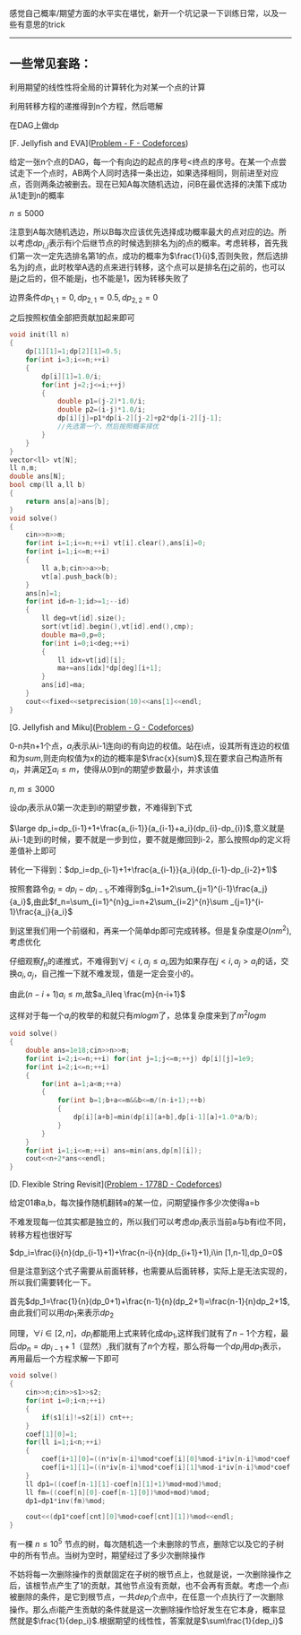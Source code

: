 感觉自己概率/期望方面的水平实在堪忧，新开一个坑记录一下训练日常，以及一些有意思的trick

---

## 一些常见套路：

利用期望的线性性将全局的计算转化为对某一个点的计算

利用转移方程的递推得到n个方程，然后嗯解

在DAG上做dp



[F. Jellyfish and EVA]([Problem - F - Codeforces](https://codeforces.com/contest/1875/problem/F))

给定一张n个点的DAG，每一个有向边的起点的序号<终点的序号。在某一个点尝试走下一个点时，AB两个人同时选择一条出边，如果选择相同，则前进至对应点，否则两条边被删去。现在已知A每次随机选边，问B在最优选择的决策下成功从1走到n的概率

$n\leq 5000$

注意到A每次随机选边，所以B每次应该优先选择成功概率最大的点对应的边。所以考虑$dp_{i,j}$表示有i个后继节点的时候选到排名为j的点的概率。考虑转移，首先我们第一次一定先选排名第1的点，成功的概率为$\frac{1}{i}$,否则失败，然后选排名为j的点，此时枚举A选的点来进行转移，这个点可以是排名在j之前的，也可以是j之后的，但不能是j，也不能是1，因为转移失败了

边界条件$dp_{1,1}=0,dp_{2,1}=0.5,dp_{2,2}=0$

之后按照权值全部把贡献加起来即可

```c++
void init(ll n)
{
    dp[1][1]=1;dp[2][1]=0.5;
    for(int i=3;i<=n;++i)
    {
        dp[i][1]=1.0/i;
        for(int j=2;j<=i;++j)
        {
            double p1=(j-2)*1.0/i;
            double p2=(i-j)*1.0/i;
            dp[i][j]=p1*dp[i-2][j-2]+p2*dp[i-2][j-1];
            //先选第一个，然后按照概率择优
        }
    }
}
vector<ll> vt[N];
ll n,m;
double ans[N];
bool cmp(ll a,ll b)
{
    return ans[a]>ans[b];
}
void solve()
{
    cin>>n>>m;
    for(int i=1;i<=n;++i) vt[i].clear(),ans[i]=0;
    for(int i=1;i<=m;++i)
    {
        ll a,b;cin>>a>>b;
        vt[a].push_back(b);
    }
    ans[n]=1;
    for(int id=n-1;id>=1;--id)
    {
        ll deg=vt[id].size();
        sort(vt[id].begin(),vt[id].end(),cmp);
        double ma=0,p=0;
        for(int i=0;i<deg;++i)
        {
            ll idx=vt[id][i];
            ma+=ans[idx]*dp[deg][i+1];
        }
        ans[id]=ma;
    }
    cout<<fixed<<setprecision(10)<<ans[1]<<endl;
}

```



[G. Jellyfish and Miku]([Problem - G - Codeforces](https://codeforces.com/contest/1875/problem/G))

0-n共n+1个点，$a_i$表示从i-1连向i的有向边的权值。站在i点，设其所有连边的权值和为$sum$,则走向权值为x的边的概率是$\frac{x}{sum}$,现在要求自己构造所有$a_i$，并满足$\sum a_i\leq m$，使得从0到n的期望步数最小，并求该值

$n,m\leq 3000$

设$dp_i$表示从0第一次走到i的期望步数，不难得到下式

$\large dp_i=dp_{i-1}+1+\frac{a_{i-1}}{a_{i-1}+a_i}(dp_{i}-dp_{i})$,意义就是从i-1走到i的时候，要不就是一步到位，要不就是撤回到i-2，那么按照dp的定义将差值补上即可

转化一下得到：$dp_i=dp_{i-1}+1+\frac{a_{i-1}}{a_i}(dp_{i-1}-dp_{i-2}+1)$

按照套路令$g_i=dp_i-dp_{i-1}$,不难得到$g_i=1+2\sum_{j=1}^{i-1}\frac{a_j}{a_i}$,由此$f_n=\sum_{i=1}^{n}g_i=n+2\sum_{i=2}^{n}\sum _{j=1}^{i-1}\frac{a_j}{a_i}$

到这里我们用一个前缀和，再来一个简单dp即可完成转移。但是复杂度是$O(nm^2)$,考虑优化

仔细观察$f_n$的递推式，不难得到$\forall j<i,a_j\leq a_i$,因为如果存在$j<i,a_j>a_i$的话，交换$a_i,a_j$，自己推一下就不难发现，值是一定会变小的。

由此$(n-i+1)a_i\leq m$,故$a_i\leq \frac{m}{n-i+1}$

这样对于每一个$a_i$的枚举的和就只有$mlogm$了，总体复杂度来到了$m^2logm$

```c++
void solve()
{
    double ans=1e18;cin>>n>>m;
    for(int i=2;i<=n;++i) for(int j=1;j<=m;++j) dp[i][j]=1e9;
    for(int i=2;i<=n;++i)
    {
        for(int a=1;a<m;++a)
        {
            for(int b=1;b+a<=m&&b<=m/(n-i+1);++b)
            {
                dp[i][a+b]=min(dp[i][a+b],dp[i-1][a]+1.0*a/b);
            }
        }
    }
    for(int i=1;i<=m;++i) ans=min(ans,dp[n][i]);
    cout<<n+2*ans<<endl;
}
```



[D. Flexible String Revisit]([Problem - 1778D - Codeforces](https://codeforces.com/problemset/problem/1778/D))

给定01串a,b，每次操作随机翻转a的某一位，问期望操作多少次使得a=b

不难发现每一位其实都是独立的，所以我们可以考虑$dp_i$表示当前a与b有i位不同，转移方程也很好写

$dp_i=\frac{i}{n}(dp_{i-1}+1)+\frac{n-i}{n}(dp_{i+1}+1),i\in [1,n-1],dp_0=0$

但是注意到这个式子需要从前面转移，也需要从后面转移，实际上是无法实现的，所以我们需要转化一下。

首先$dp_1=\frac{1}{n}(dp_0+1)+\frac{n-1}{n}(dp_2+1)=\frac{n-1}{n}dp_2+1$,由此我们可以用$dp_1$来表示$dp_2$

同理，$\forall i \in[2,n]$，$dp_i$都能用上式来转化成$dp_1$,这样我们就有了$n-1$个方程，最后$dp_n=dp_{i-1}+1$（显然）,我们就有了$n$个方程，那么将每一个$dp_i$用$dp_1$表示，再用最后一个方程求解一下即可

```c++
void solve()
{
    cin>>n;cin>>s1>>s2;
    for(int i=0;i<n;++i)
    {
        if(s1[i]!=s2[i]) cnt++;
    }
    coef[1][0]=1;
    for(ll i=1;i<n;++i)
    {
        coef[i+1][0]=((n*iv[n-i]%mod*coef[i][0]%mod-i*iv[n-i]%mod*coef[i-1][0]%mod)%mod+mod)%mod;
        coef[i+1][1]=((n*iv[n-i]%mod*coef[i][1]%mod-i*iv[n-i]%mod*coef[i-1][1]%mod-n*iv[n-i]%mod)%mod+mod)%mod;
    }
    ll dp1=((coef[n-1][1]-coef[n][1]+1)%mod+mod)%mod;
    ll fm=((coef[n][0]-coef[n-1][0])%mod+mod)%mod;
    dp1=dp1*inv(fm)%mod;

    cout<<(dp1*coef[cnt][0]%mod+coef[cnt][1])%mod<<endl;
}
```



有一棵 $n≤10^5$ 节点的树，每次随机选一个未删除的节点，删除它以及它的子树中的所有节点。当树为空时，期望经过了多少次删除操作

不妨将每一次删除操作的贡献固定在子树的根节点上，也就是说，一次删除操作之后，该根节点产生了1的贡献，其他节点没有贡献，也不会再有贡献。考虑一个点i被删除的条件，是它到根节点，一共$dep_i$个点中，在任意一个点执行了一次删除操作。那么点i能产生贡献的条件就是这一次删除操作恰好发生在它本身，概率显然就是$\frac{1}{dep_i}$.根据期望的线性性，答案就是$\sum\frac{1}{dep_i}$





